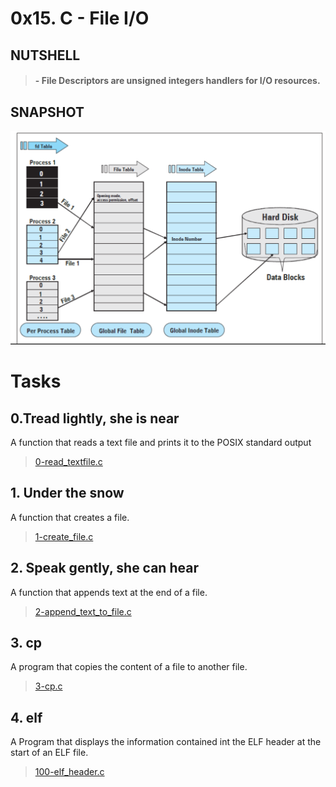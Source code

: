 # 0x15. C - File I/O

## NUTSHELL

> #### - File Descriptors are unsigned integers handlers for I/O resources.

## SNAPSHOT

![Structs](essets/Pd46N.png)

# Tasks

## **0.Tread lightly, she is near**

A function that reads a text file and prints it to the POSIX standard output

> [0-read_textfile.c](https://github.com/Viestar/alx-low_level_programming/commit/)

## **1. Under the snow**

A function that creates a file.

> [1-create_file.c](https://github.com/Viestar/alx-low_level_programming/commit/)

## **2. Speak gently, she can hear**

A function that appends text at the end of a file.

> [2-append_text_to_file.c](https://github.com/Viestar/alx-low_level_programming/commit/)

## **3. cp**

A program that copies the content of a file to another file.

> [3-cp.c](https://github.com/Viestar/alx-low_level_programming/commit/)

## **4. elf**

A Program that displays the information contained int the ELF header at the start of an ELF file.

> [100-elf_header.c](https://github.com/Viestar/alx-low_level_programming/commit/)
